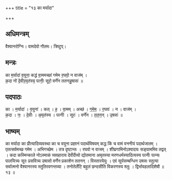 +++
title = "१३ का मर्यादा"

+++
## अधिमन्त्रम्
वैश्वानरोग्निः। वामदेवो गौतमः। त्रिष्टुप्।

## मन्त्रः
का म॒र्यादा॑ व॒युना॒ कद्ध॑ वा॒ममच्छा॑ गमेम र॒घवो॒ न वाज॑म् ।  
क॒दा नो॑ दे॒वीर॒मृत॑स्य॒ पत्नीः॒ सूरो॒ वर्णे॑न ततनन्नु॒षासः॑ ॥

## पदपाठः
का । म॒र्यादा॑ । व॒युना॑ । कत् । ह॒ । वा॒मम् । अच्छ॑ । ग॒मे॒म॒ । र॒घवः॑ । न । वाज॑म् ।  
क॒दा । नः॒ । दे॒वीः । अ॒मृत॑स्य । पत्नीः॑ । सूरः॑ । वर्णे॑न । त॒त॒न॒न् । उ॒षसः॑ ॥

## भाष्यम्
का मर्यादा का प्रीत्यादिव्यवस्था का च वयुना प्रज्ञानं पदार्थविषयम् कद्ध किं च वामं वननीयं पदार्थजातम् । एतत्सर्वमच्छ गमेम । अभिगच्छेम । तत्र दृष्टान्तः । रघवो न वाजम् । शीघ्रगामिनोऽश्वादयः सङ्ग्राममिव तद्वत् । कदा कस्मिन्काले नोऽस्माकं व्यवहाराय देवीर्देव्यो द्योतमाना अमृतस्या मरणधर्मस्यादित्यस्य पत्नीः पत्न्यः पालयित्र्यः सूरः प्रसवित्र्य उषासो वर्णेन प्रकाशेन ततनन् । विस्तारयेयुः । एवं सूर्यसम्बन्धिन उषसः स्तुत्या सर्वात्मनो वैश्वानरस्य स्तुतिरवगन्तव्या । तनोतेर्लेटि बहुलं छन्दसीति विकरणस्य श्लुः । द्विर्भावहलादिशेषौ ॥ १३ ॥